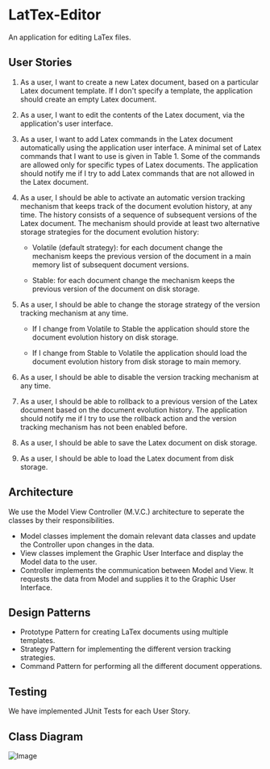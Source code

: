 # LatTex-Editor
An application for editing LaTex files.

## User Stories
1. As a user, I want to create a new Latex document, based on a particular Latex document template. If I don't specify a template, the application should create an empty Latex document.

2. As a user, I want to edit the contents of the Latex document, via the application's user interface.

3. As a user, I want to add Latex commands in the Latex document automatically using the application user interface. A minimal set of Latex commands that I want to use is given in Table 1. Some of the commands are allowed only for specific types of Latex documents. The application should notify me if I try to add Latex commands that are not allowed in the Latex document.

4. As a user, I should be able to activate an automatic version tracking mechanism that keeps track of the document evolution history, at any time. The history consists of a sequence of subsequent versions of the Latex document. The mechanism should provide at least two alternative storage strategies for the document evolution history:

    - Volatile (default strategy): for each document change the mechanism keeps the previous version of the document in a main memory list of subsequent document versions.

    - Stable: for each document change the mechanism keeps the previous version of the document on disk storage.

5. As a user, I should be able to change the storage strategy of the version tracking mechanism at any time.

    - If I change from Volatile to Stable the application should store the document evolution history on disk storage.

    - If I change from Stable to Volatile the application should load the document evolution history from disk storage to main memory.

6. As a user, I should be able to disable the version tracking mechanism at any time.

7. As a user, I should be able to rollback to a previous version of the Latex document based on the document evolution history. The application should notify me if I try to use the rollback action and the version tracking mechanism has not been enabled before.

8. As a user, I should be able to save the Latex document on disk storage.

9. As a user, I should be able to load the Latex document from disk storage.

## Architecture 
We use the Model View Controller (M.V.C.) architecture to seperate the classes by their responsibilities.
* Model classes implement the domain relevant data classes and update the Controller upon changes in the data.
* View classes implement the Graphic User Interface and display the Model data to the user.
* Controller implements the communication between Model and View. It requests the data from Model and supplies it to the Graphic User Interface.

## Design Patterns
* Prototype Pattern for creating LaTex documents using multiple templates.
* Strategy Pattern for implementing the different version tracking strategies.
* Command Pattern for performing all the different document opperations.

## Testing
We have implemented JUnit Tests for each User Story.

## Class Diagram
![Image](master/UML.jpg)
